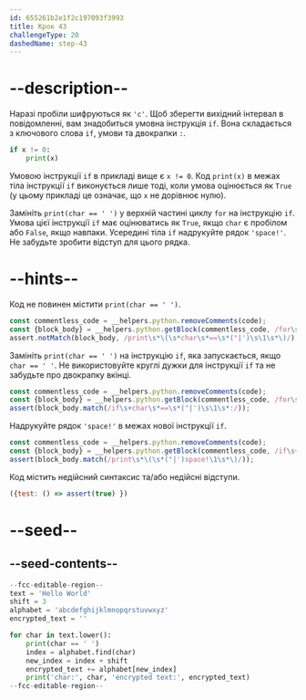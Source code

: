 ```yaml
---
id: 655261b2e1f2c197093f3993
title: Крок 43
challengeType: 20
dashedName: step-43
---
```


# --description--

Наразі пробіли шифруються як `'c'`. Щоб зберегти вихідний інтервал в повідомленні, вам знадобиться умовна інструкція `if`. Вона складається з ключового слова `if`, умови та двокрапки `:`.

```py
if x != 0:
    print(x)
```

Умовою інструкції `if` в прикладі вище є `x != 0`. Код `print(x)` в межах тіла інструкції `if` виконується лише тоді, коли умова оцінюється як `True` (у цьому прикладі це означає, що `x` не дорівнює нулю).

Замініть `print(char == ' ')` у верхній частині циклу `for` на інструкцію `if`.  Умова цієї інструкції `if` має оцінюватись як `True`, якщо `char` є пробілом або `False`, якщо навпаки. Усередині тіла `if` надрукуйте рядок `'space!'`. Не забудьте зробити відступ для цього рядка.

# --hints--

Код не повинен містити `print(char == ' ')`.

```js
const commentless_code = __helpers.python.removeComments(code);
const {block_body} = __helpers.python.getBlock(commentless_code, /for\s+char\s+in\s+text\.lower\s*\(\s*\)\s*/);
assert.notMatch(block_body, /print\s*\(\s*char\s*==\s*("|')\s\1\s*\)/);
```

Замініть `print(char == ' ')` на інструкцію `if`, яка запускається, якщо `char == ' '`. Не використовуйте круглі дужки для інструкції `if` та не забудьте про двокрапку вкінці.

```js
const commentless_code = __helpers.python.removeComments(code);
const {block_body} = __helpers.python.getBlock(commentless_code, /for\s+char\s+in\s+text\.lower\s*\(\s*\)\s*/);
assert(block_body.match(/if\s+char\s*==\s*("|')\s\1\s*:/));
```

Надрукуйте рядок `'space!'` в межах нової інструкції `if`.

```js
const commentless_code = __helpers.python.removeComments(code);
const {block_body} = __helpers.python.getBlock(commentless_code, /if\s+char\s*==\s*("|')\s\3\s*/);    
assert(block_body.match(/print\s*\(\s*("|')space!\1\s*\)/));
```

Код містить недійсний синтаксис та/або недійсні відступи.

```js
({test: () => assert(true) })
```

# --seed--

## --seed-contents--

```py
--fcc-editable-region--
text = 'Hello World'
shift = 3
alphabet = 'abcdefghijklmnopqrstuvwxyz'
encrypted_text = ''

for char in text.lower():
    print(char == ' ')
    index = alphabet.find(char)
    new_index = index + shift
    encrypted_text += alphabet[new_index]
    print('char:', char, 'encrypted text:', encrypted_text)
--fcc-editable-region--
```
